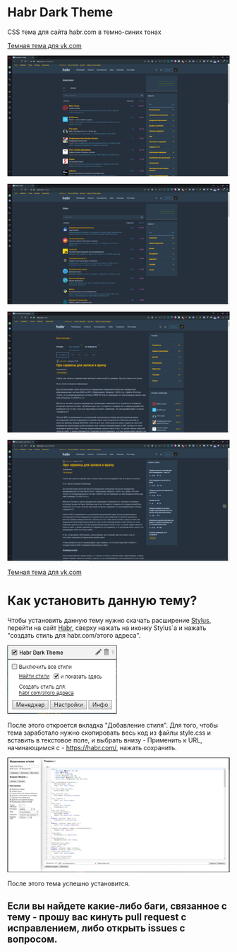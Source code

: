 # Habr Dark Theme

CSS  тема для сайта habr.com в темно-синих тонах

[Темная тема для vk.com](https://github.com/neyasbltb88/vk-theme-fess)

![Скриншот 1](./screen/1.jpg "Скриншот 1")


![Скриншот 2](./screen/2.jpg "Скриншот 2")


![Скриншот 3](./screen/3.jpg "Скриншот 3")


![Скриншот 4](./screen/4.jpg "Скриншот 4")

[Темная тема для vk.com](https://github.com/neyasbltb88/vk-theme-fess)

# Как установить данную тему?

Чтобы установить данную тему нужно скачать расширение [Stylus](https://chrome.google.com/webstore/detail/stylus/clngdbkpkpeebahjckkjfobafhncgmne?hl=ru), перейти на сайт [Habr](https://habr.com), сверху нажать на иконку Stylus`а и нажать "создать стиль для habr.com/этого адреса".

![Скриншот 5](./screen/5.png "Скриншот 5")

После этого откроется вкладка "Добавление стиля".
Для того, чтобы тема заработало нужно скопировать весь код из файлы style.css и вставить в текстовое поле, и выбрать внизу - Применить к URL, начинающимся с - https://habr.com/, нажать сохранить.

![Скриншот 6](./screen/6.png "Скриншот 6")

После этого тема успешно установится.

## Если вы найдете какие-либо баги, связанное с тему - прошу вас кинуть pull request с исправлением, либо открыть issues с вопросом.
